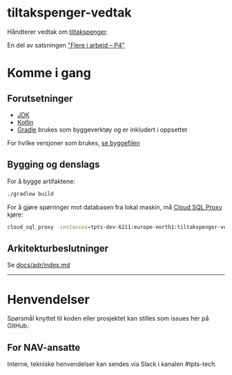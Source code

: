 tiltakspenger-vedtak
================

Håndterer vedtak om [tiltakspenger](https://www.nav.no/no/person/arbeid/oppfolging-og-tiltak-for-a-komme-i-jobb/stonader-ved-tiltak). 

En del av satsningen ["Flere i arbeid – P4"](https://memu.no/artikler/stor-satsing-skal-fornye-navs-utdaterte-it-losninger-og-digitale-verktoy/)

# Komme i gang
## Forutsetninger
- [JDK](https://jdk.java.net/)
- [Kotlin](https://kotlinlang.org/)
- [Gradle](https://gradle.org/) brukes som byggeverktøy og er inkludert i oppsettet

For hvilke versjoner som brukes, [se byggefilen](build.gradle.kts)

## Bygging og denslags
For å bygge artifaktene:

```sh
./gradlew build
```
For å gjøre spørringer mot databasen fra lokal maskin, må [Cloud SQL Proxy](https://cloud.google.com/sql/docs/postgres/sql-proxy) kjøre:

```sh
cloud_sql_proxy -instances=tpts-dev-6211:europe-north1:tiltakspenger-vedtak=tcp:5432 -enable_iam_login
```

## Arkitekturbeslutninger
Se [docs/adr/index.md](docs/adr/index.md)

---

# Henvendelser

Spørsmål knyttet til koden eller prosjektet kan stilles som issues her på GitHub.

## For NAV-ansatte

Interne, tekniske henvendelser kan sendes via Slack i kanalen #tpts-tech.
